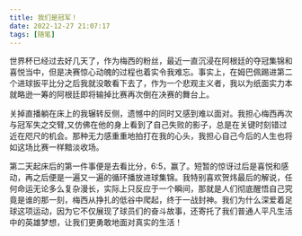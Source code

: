 ```yaml
---
title: 我们是冠军！
date: 2022-12-27 21:07:17
tags: [随笔]
---
```


世界杯已经过去好几天了，作为梅西的粉丝，最近一直沉浸在阿根廷的夺冠集锦和喜悦当中，但是决赛惊心动魄的过程也着实令我难忘。事实上，在姆巴佩踢进第二个进球扳平比分之后我就没敢看下去了，作为一个悲观主义者，我以为纸面实力本就略逊一筹的阿根廷即将输掉比赛再次倒在决赛的舞台上。

关掉直播躺在床上的我辗转反侧，遗憾中的同时又感到难以面对。我担心梅西再次与冠军失之交臂,又仿佛在他的身上看到了自己失败的影子，总是在关键时刻错过近在咫尺的机会。那种无力感重重地拍打在我的心头，我担心自己今后的人生也将如这场比赛一样黯淡收场。

第二天起床后的第一件事便是去看比分，6:5，赢了。短暂的惊讶过后是喜悦和感动，再之后便是一遍又一遍的循环播放进球集锦。我特别喜欢贺炜最后的解说，任何命运无论多么复杂漫长，实际上只反应于一个瞬间，那就是人们彻底醒悟自己究竟是谁的那一刻，梅西从挣扎的低谷中爬起，终于一战封神。我们为什么深爱着足球这项运动，因为它不仅展现了球员们的奋斗故事，还寄托了我们普通人平凡生活中的英雄梦想，让我们更勇敢地面对真实的生活！
